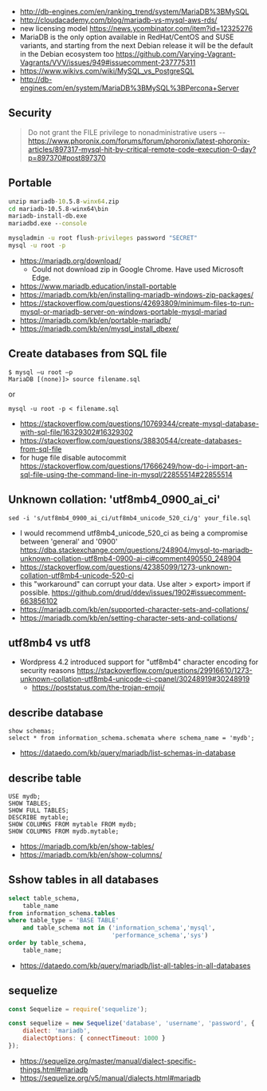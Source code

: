 - http://db-engines.com/en/ranking_trend/system/MariaDB%3BMySQL
- http://cloudacademy.com/blog/mariadb-vs-mysql-aws-rds/
- new licensing model https://news.ycombinator.com/item?id=12325276
- MariaDB is the only option available in RedHat/CentOS and SUSE variants, and starting from the next Debian release it will be the default in the Debian ecosystem too https://github.com/Varying-Vagrant-Vagrants/VVV/issues/949#issuecomment-237775311
- https://www.wikivs.com/wiki/MySQL_vs_PostgreSQL
- http://db-engines.com/en/system/MariaDB%3BMySQL%3BPercona+Server

## Security

> Do not grant the FILE privilege to nonadministrative users
> -- https://www.phoronix.com/forums/forum/phoronix/latest-phoronix-articles/897317-mysql-hit-by-critical-remote-code-execution-0-day?p=897370#post897370

## Portable

```cmd
unzip mariadb-10.5.8-winx64.zip
cd mariadb-10.5.8-winx64\bin
mariadb-install-db.exe
mariadbd.exe --console
```

```cmd
mysqladmin -u root flush-privileges password "SECRET"
mysql -u root -p
```

- https://mariadb.org/download/
  - Could not download zip in Google Chrome. Have used Microsoft Edge.
- https://www.mariadb.education/install-portable
- https://mariadb.com/kb/en/installing-mariadb-windows-zip-packages/
- https://stackoverflow.com/questions/42693809/minimum-files-to-run-mysql-or-mariadb-server-on-windows-portable-mysql-mariad
- https://mariadb.com/kb/en/portable-mariadb/
- https://mariadb.com/kb/en/mysql_install_dbexe/

## Create databases from SQL file

```
$ mysql –u root –p
MariaDB [(none)]> source filename.sql
```

or

```
mysql -u root -p < filename.sql
```

- https://stackoverflow.com/questions/10769344/create-mysql-database-with-sql-file/16329302#16329302
- https://stackoverflow.com/questions/38830544/create-databases-from-sql-file
- for huge file disable autocommit https://stackoverflow.com/questions/17666249/how-do-i-import-an-sql-file-using-the-command-line-in-mysql/22855514#22855514

## Unknown collation: 'utf8mb4_0900_ai_ci'

```
sed -i 's/utf8mb4_0900_ai_ci/utf8mb4_unicode_520_ci/g' your_file.sql
```

- I would recommend utf8mb4_unicode_520_ci as being a compromise between 'general' and '0900' https://dba.stackexchange.com/questions/248904/mysql-to-mariadb-unknown-collation-utf8mb4-0900-ai-ci#comment490550_248904
- https://stackoverflow.com/questions/42385099/1273-unknown-collation-utf8mb4-unicode-520-ci
- this "workaround" can corrupt your data. Use alter > export> import if possible. https://github.com/drud/ddev/issues/1902#issuecomment-663856102
- https://mariadb.com/kb/en/supported-character-sets-and-collations/
- https://mariadb.com/kb/en/setting-character-sets-and-collations/

## utf8mb4 vs utf8

- Wordpress 4.2 introduced support for "utf8mb4" character encoding for security reasons https://stackoverflow.com/questions/29916610/1273-unknown-collation-utf8mb4-unicode-ci-cpanel/30248919#30248919
  - https://poststatus.com/the-trojan-emoji/

## describe database

```
show schemas;
select * from information_schema.schemata where schema_name = 'mydb';
```

- https://dataedo.com/kb/query/mariadb/list-schemas-in-database

## describe table

```
USE mydb;
SHOW TABLES;
SHOW FULL TABLES;
DESCRIBE mytable;
SHOW COLUMNS FROM mytable FROM mydb;
SHOW COLUMNS FROM mydb.mytable;
```

- https://mariadb.com/kb/en/show-tables/
- https://mariadb.com/kb/en/show-columns/

## Sshow tables in all databases

```sql
select table_schema,
    table_name
from information_schema.tables
where table_type = 'BASE TABLE'
    and table_schema not in ('information_schema','mysql',
                             'performance_schema','sys')
order by table_schema,
    table_name;
```

- https://dataedo.com/kb/query/mariadb/list-all-tables-in-all-databases

## sequelize

```javascript
const Sequelize = require('sequelize');

const sequelize = new Sequelize('database', 'username', 'password', {
    dialect: 'mariadb',
    dialectOptions: { connectTimeout: 1000 }
});
```

- https://sequelize.org/master/manual/dialect-specific-things.html#mariadb
- https://sequelize.org/v5/manual/dialects.html#mariadb

